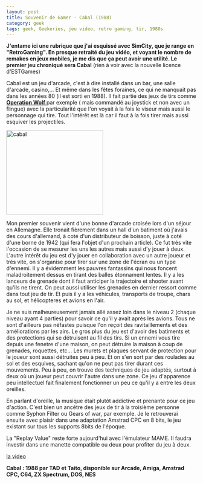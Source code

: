 ```yaml
---
layout: post
title: Souvenir de Gamer - Cabal (1988)
category: geek
tags: geek, Geekeries, jeu video, retro gaming, tir, 1980s
---
```

**J'entame ici une rubrique que j'ai esquissé avec SimCity, que je range en "RetroGaming". En presque retraité du jeu vidéo, et voyant le nombre de remakes en jeux mobiles, je me dis que ça peut avoir une utilité. Le premier jeu chroniqué sera Cabal** (rien à voir avec la nouvelle licence d'ESTGames)

Cabal est un jeu d'arcade, c'est à dire installé dans un bar, une salle d'arcade, casino,... Et même dans les fêtes foraines, ce qui ne manquait pas dans les années 80 (il est sorti en 1988). Il fait partie des jeux de tirs comme **<a title="Operation Wolf" href="https://fr.wikipedia.org/wiki/Operation_Wolf"> Operation Wolf </a>** par exemple ( mais commandé au joystick et non avec un flingue) avec la particularité que l'on voyait à la fois le viseur mais aussi le personnage qui tire. Tout l'intérêt est là car il faut à la fois tirer mais aussi esquiver les projectiles.

<img class="alignnone size-full wp-image-134" src="https://cheziceman.files.wordpress.com/2016/01/cabal.png" alt="cabal" width="256" height="224" />

Mon premier souvenir vient d'une bonne d'arcade croisée lors d'un séjour en Allemagne. Elle tronait fièrement dans un hall d'un batiment où j'avais des cours d'allemand, à coté d'un distributeur de boisson, juste à coté d'une borne de 1942 (qui fera l'objet d'un prochain article). Ce fut très vite l'occasion de se mesurer les uns les autres mais aussi d'y jouer à deux. L'autre intérêt du jeu est d'y jouer en collaboration avec un autre joueur et très vite, on s'organise pour tirer sur une zone de l'écran ou un type d'ennemi. Il y a évidemment les pauvres fantassins qui nous foncent maladroitement dessus en tirant des balles étonnament lentes. Il y a les lanceurs de grenade dont il faut anticiper la trajectoire et shooter avant qu'ils ne tirent. On peut aussi utiliser les grenades en dernier ressort comme dans tout jeu de tir. Et puis il y a les véhicules, transports de troupe, chars au sol, et hélicopteres et avions en l'air.

Je ne suis malheureusement jamais allé assez loin dans le niveau 2 (chaque niveau ayant 4 parties) pour savoir ce qu'il y avait après les avions. Tous ne sont d'ailleurs pas néfastes puisque l'on reçoit des ravitaillements et des améliorations par les airs. Le gros plus du jeu est d'avoir des batiments et des protections qui se détruisent au fil des tirs. Si un ennemi vous tire depuis une fenetre d'une maison, on peut détruire la maison à coup de grenades, roquettes, etc... Les murets et plaques servant de protection pour le joueur sont aussi détruites peu à peu. Et on s'en sort par des roulades au sol et des esquives, sachant qu'on ne peut pas tirer durant ces mouvements. Peu à peu, on trouve des techniques de jeu adaptés, surtout à deux où un joueur peut couvrir l'autre dans une zone. Ce jeu d'apparence peu intellectuel fait finalement fonctionner un peu ce qu'il y a entre les deux oreilles.

En parlant d'oreille, la musique était plutôt addictive et prenante pour ce jeu d'action. C'est bien un ancêtre des jeux de tir à la troisième personne comme Syphon Filter ou Gears of war, par exemple. Je le retrouverai ensuite avec plaisir dans une adaptation Amstrad CPC en 8 bits, le jeu existant sur tous les supports 8bits de l'époque.

La "Replay Value" reste forte aujourd'hui avec l'émulateur MAME. Il faudra investir dans une manette compatible ou deux pour profiter du jeu à deux.

[la video](https://www.youtube.com/watch?v=IQnHAr0yLvY)

**Cabal : 1988 par TAD et Taito, disponible sur Arcade, Amiga, Amstrad CPC, C64, ZX Spectrum, DOS, NES**
